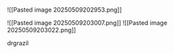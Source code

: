 ![[Pasted image 20250509202953.png]]

![[Pasted image 20250509203007.png]]
![[Pasted image 20250509203022.png]]


drgrazil